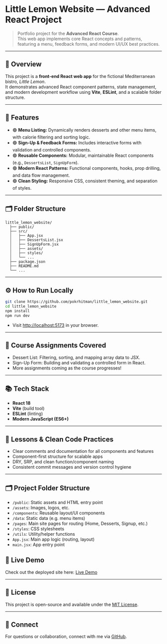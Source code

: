 
# Little Lemon Website — Advanced React Project

> Portfolio project for the **Advanced React Course**.  
> This web app implements core React concepts and patterns, featuring a menu, feedback forms, and modern UI/UX best practices.

---

## 🚀 Overview

This project is a **front-end React web app** for the fictional Mediterranean bistro, *Little Lemon*.  
It demonstrates advanced React component patterns, state management, and modern development workflow using **Vite**, **ESLint**, and a scalable folder structure.

---

## 🧩 Features

- 🟢 **Menu Listing:** Dynamically renders desserts and other menu items, with calorie filtering and sorting logic.
- 🟢 **Sign-Up & Feedback Forms:** Includes interactive forms with validation and controlled components.
- 🟢 **Reusable Components:** Modular, maintainable React components (e.g., `DessertsList`, `SignUpForm`).
- 🟢 **Modern React Patterns:** Functional components, hooks, prop drilling, and data flow management.
- 🟢 **Clean Styling:** Responsive CSS, consistent theming, and separation of styles.

---

## 🗂️ Folder Structure

```
little_lemon_website/
  ├── public/
  ├── src/
  │   ├── App.jsx
  │   ├── DessertsList.jsx
  │   ├── SignUpForm.jsx
  │   ├── assets/
  │   ├── styles/
  │   └── ...
  ├── package.json
  ├── README.md
  └── ...
```

---

## ⚙️ How to Run Locally

```bash
git clone https://github.com/pokrhitman/little_lemon_website.git
cd little_lemon_website
npm install
npm run dev
```
- Visit [http://localhost:5173](http://localhost:5173) in your browser.

---

## 📝 Course Assignments Covered

- Dessert List: Filtering, sorting, and mapping array data to JSX.
- Sign-Up Form: Building and validating a controlled form in React.
- More assignments coming as the course progresses!

---

## 📚 Tech Stack

- **React 18**
- **Vite** (build tool)
- **ESLint** (linting)
- **Modern JavaScript (ES6+)**

---

## 📖 Lessons & Clean Code Practices

- Clear comments and documentation for all components and features
- Component-first structure for scalable apps
- DRY, SRP, and clean function/component naming
- Consistent commit messages and version control hygiene

---

## 🗂️ Project Folder Structure

- `/public`: Static assets and HTML entry point
- `/assets`: Images, logos, etc.
- `/components`: Reusable layout/UI components
- `/data`: Static data (e.g. menu items)
- `/pages`: Main site pages for routing (Home, Desserts, Signup, etc.)
- `/styles`: CSS stylesheets
- `/utils`: Utility/helper functions
- `App.jsx`: Main app logic (routing, layout)
- `main.jsx`: App entry point



## 🚀 Live Demo

Check out the deployed site here: [Live Demo](https://pokrhitman.github.io/little_lemon_website/)


---

## 📝 License

This project is open-source and available under the [MIT License](LICENSE).

---

## 🤝 Connect

For questions or collaboration, connect with me via [GitHub](https://github.com/pokrhitman).
